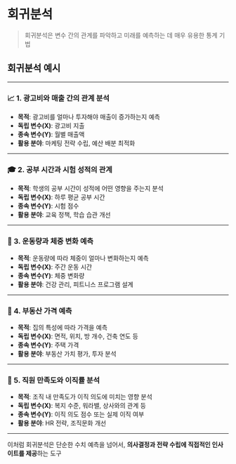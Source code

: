 # 회귀분석
> 회귀분석은 변수 간의 관계를 파악하고 미래를 예측하는 데 매우 유용한 통계 기법
 
## 회귀분석 예시

---

### 📈 1. 광고비와 매출 간의 관계 분석
- **목적**: 광고비를 얼마나 투자해야 매출이 증가하는지 예측  
- **독립 변수(X)**: 광고비 지출  
- **종속 변수(Y)**: 월별 매출액  
- **활용 분야**: 마케팅 전략 수립, 예산 배분 최적화

---

### 🎓 2. 공부 시간과 시험 성적의 관계
- **목적**: 학생의 공부 시간이 성적에 어떤 영향을 주는지 분석  
- **독립 변수(X)**: 하루 평균 공부 시간  
- **종속 변수(Y)**: 시험 점수  
- **활용 분야**: 교육 정책, 학습 습관 개선

---

### 🏥 3. 운동량과 체중 변화 예측
- **목적**: 운동량에 따라 체중이 얼마나 변화하는지 예측  
- **독립 변수(X)**: 주간 운동 시간  
- **종속 변수(Y)**: 체중 변화량  
- **활용 분야**: 건강 관리, 피트니스 프로그램 설계

---

### 🏡 4. 부동산 가격 예측
- **목적**: 집의 특성에 따라 가격을 예측  
- **독립 변수(X)**: 면적, 위치, 방 개수, 건축 연도 등  
- **종속 변수(Y)**: 주택 가격  
- **활용 분야**: 부동산 가치 평가, 투자 분석

---

### 💼 5. 직원 만족도와 이직률 분석
- **목적**: 조직 내 만족도가 이직 의도에 미치는 영향 분석  
- **독립 변수(X)**: 복지 수준, 워라밸, 상사와의 관계 등  
- **종속 변수(Y)**: 이직 의도 점수 또는 실제 이직 여부  
- **활용 분야**: HR 전략, 조직문화 개선

---

이처럼 회귀분석은 단순한 수치 예측을 넘어서, **의사결정과 전략 수립에 직접적인 인사이트를 제공**하는 도구
